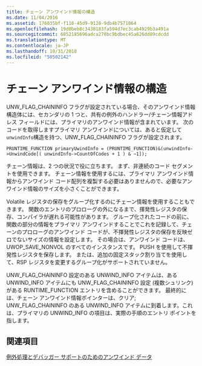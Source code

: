 ```yaml
---
title: チェーン アンワインド情報の構造
ms.date: 11/04/2016
ms.assetid: 176835bf-f118-45d9-9128-9db4b7571864
ms.openlocfilehash: 19d0beb8c3438183fa594d7ec3cab4929b3a491a
ms.sourcegitcommit: 6052185696adca270bc9bdbec45a626dd89cdcdd
ms.translationtype: MT
ms.contentlocale: ja-JP
ms.lasthandoff: 10/31/2018
ms.locfileid: "50502142"
---
```

# <a name="chained-unwind-info-structures"></a>チェーン アンワインド情報の構造

UNW_FLAG_CHAININFO フラグが設定されている場合、そのアンワインド情報構造体には、セカンダリの 1 つと、共有の例外のハンドラー/チェーン情報アドレス フィールドには、プライマリのアンワインド情報が含まれています。 次のコードを取得しますプライマリ アンワインドについては、あると仮定して`unwindInfo`構造を持つ、UNW_FLAG_CHAININFO フラグが設定されます。

```
PRUNTIME_FUNCTION primaryUwindInfo = (PRUNTIME_FUNCTION)&(unwindInfo->UnwindCode[( unwindInfo->CountOfCodes + 1 ) & ~1]);
```

チェーン情報は、2 つの状況で役に立ちます。 まず、非連続のコード セグメントを使用できます。 チェーン情報を使用するには、プライマリ アンワインド情報からアンワインド コード配列を複製する必要はありませんので、必要なアンワインド情報のサイズを小さくことができます。

Volatile レジスタの保存をグループ化するのにチェーン情報を使用することもできます。 関数のエントリのプロローグの外になるまで、揮発性レジスタの保存、コンパイラが遅れる可能性があります。 グループ化されたコードの前に、関数の部分の情報をプライマリ アンワインドすることでこれを記録して、チェーンのプロローグのアンワインド コードが、不揮発性レジスタの保存を反映ゼロでないサイズの情報を設定します。 その場合は、アンワインド コードは、UWOP_SAVE_NONVOL のすべてのインスタンスです。 PUSH を使用して不揮発性レジスタを保存します。 または、追加の固定スタック割り当てを使用して、RSP レジスタを変更するグループ化がサポートされていません。

UNW_FLAG_CHAININFO 設定のある UNWIND_INFO アイテムは、ある UNWIND_INFO アイテムにも UNW_FLAG_CHAININFO 設定 (複数シュリンク) がある RUNTIME_FUNCTION エントリを含めることができます。 最終的には、チェーン アンワインド情報ポインターは、クリア; UNW_FLAG_CHAININFO のある UNWIND_INFO アイテムに到着します。これは、プライマリの UNWIND_INFO の項目は、実際の手順のエントリ ポイントを指します。

## <a name="see-also"></a>関連項目

[例外処理とデバッガー サポートのためのアンワインド データ](../build/unwind-data-for-exception-handling-debugger-support.md)